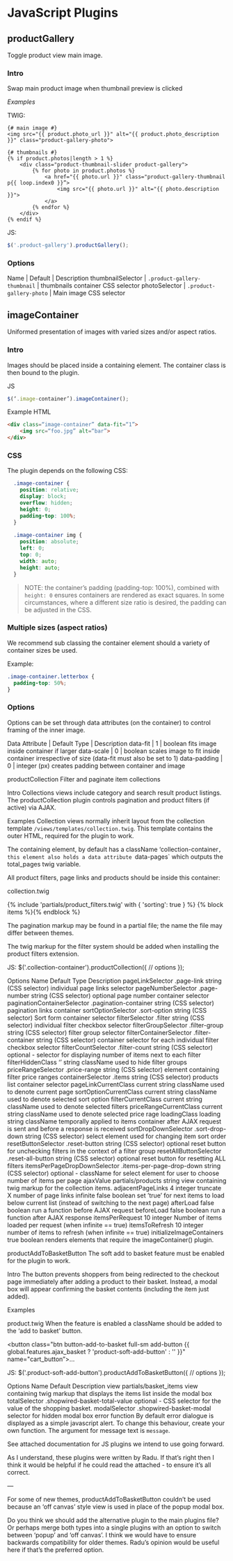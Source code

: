 # JavaScript Plugins #


## productGallery ##
Toggle product view main image.

### Intro ###
Swap main product image when thumbnail preview is clicked

*Examples*

TWIG:
```twig
{# main image #}
<img src="{{ product.photo_url }}" alt="{{ product.photo_description }}" class="product-gallery-photo">

{# thumbnails #}
{% if product.photos|length > 1 %}
	<div class="product-thumbnail-slider product-gallery">
		{% for photo in product.photos %}
			<a href="{{ photo.url }}" class="product-gallery-thumbnail p{{ loop.index0 }}”>
				<img src="{{ photo.url }}" alt="{{ photo.description }}">
			</a>
		{% endfor %}
	</div>
{% endif %}
```
JS:
```javascript
$('.product-gallery').productGallery();
```

### Options ###
Name	| Default	| Description
thumbnailSelector	| `.product-gallery-thumbnail`	| thumbnails container CSS selector
photoSelector	| `.product-gallery-photo`	| Main image CSS selector


## imageContainer ##
Uniformed presentation of images with varied sizes and/or aspect ratios.

### Intro ###
Images should be placed inside a containing element. The container class is then bound to the plugin.

JS
```javascript
$(‘.image-container’).imageContainer();
```

Example HTML
```html
<div class=“image-container” data-fit=“1”>
	<img src=“foo.jpg” alt=“bar”>
</div>
```

### CSS ###
The plugin depends on the following CSS:
```css
  .image-container {
    position: relative;
    display: block;
    overflow: hidden;
    height: 0;
    padding-top: 100%;
  }
  
  .image-container img {
    position: absolute;
    left: 0;
    top: 0;
    width: auto;
    height: auto;
  }
```
> NOTE: the container’s padding (padding-top: 100%), combined with `height: 0` ensures containers are rendered as exact squares. In some circumstances, where a different size ratio is desired, the padding can be adjusted in the CSS. 

### Multiple sizes (aspect ratios) ###
We recommend sub classing the container element should a variety of container sizes be used.

Example:
```css
.image-container.letterbox {
  padding-top: 50%;
}
```

### Options ###
Options can be set through data attributes (on the container) to control framing of the inner image.

Data Attribute	| Default	Type | Description
data-fit	| 1	| boolean	fits image inside container if larger
data-scale | 0	| boolean	scales image to fit inside container irrespective of size (data-fit must also be set to 1)
data-padding | 0	| integer (px)	creates padding between container and image



productCollection
Filter and paginate item collections

Intro
Collections views include category and search result product listings. The productCollection plugin controls pagination and product filters (if active) via AJAX.

Examples
Collection views normally inherit layout from the collection template `/views/templates/collection.twig`. This template contains the outer HTML, required for the plugin to work.

The containing element, by default has a className ‘collection-container`, this element also holds a data attribute `data-pages` which outputs the total_pages twig variable.

All product filters, page links and products should be inside this container:

collection.twig
<div class="collection-container" data-pages="{{ total_pages|default(1) }}">
	{% include 'partials/product_filters.twig' with { 'sorting': true } %}
	{% block items %}{% endblock %}
</div>

The pagination markup may be found in a partial file; the name the file may differ between themes. 

The twig markup for the filter system should be added when installing the product filters extension.

JS:
$('.collection-container').productCollection({
	// options
});

Options
Name	Default	Type	Description
pageLinkSelector	.page-link	string (CSS selector)	individual page links selector
pageNumberSelector	.page-number	string (CSS selector)	optional page number container selector
paginationContainerSelector	.pagination-container	string (CSS selector)	pagination links container
sortOptionSelector	.sort-option	string (CSS selector)	Sort form container selector
filterSelector	.filter	string (CSS selector)	individual filter checkbox selector
filterGroupSelector	.filter-group	string (CSS selector)	filter group selector
filterContainerSelector	.filter-container	string (CSS selector)	container selector for each individual filter checkbox selector
filterCountSelector	.filter-count	string (CSS selector)	optional - selector for displaying number of items next to each filter
filterHiddenClass	‘’	string	className used to hide filter groups
priceRangeSelector	.price-range	string (CSS selector)	element containing filter price ranges
containerSelector	.items	string (CSS selector)	products list container selector
pageLinkCurrentClass	current	string	className used to denote current page
sortOptionCurrentClass	current	string	className used to denote selected sort option
filterCurrentClass	current	string	className used to denote selected filters
priceRangeCurrentClass	current	string	className used to denote selected price rage
loadingClass	loading	string	className temporally applied to items container after AJAX request is sent and before a response is received
sortDropDownSelector	.sort-drop-down	string (CSS selector)	select element used for changing item sort order
resetButtonSelector	.reset-button	string (CSS selector)	optional reset button for unchecking filters in the context of a filter group
resetAllButtonSelector	.reset-all-button	string (CSS selector)	optional reset button for resetting ALL filters
itemsPerPageDropDownSelector	.items-per-page-drop-down	string (CSS selector)	optional - className for select element for user to choose number of items per page
ajaxValue	partials/products	string	view containing twig markup for the collection items.
adjacentPageLinks	4	integer	truncate X number of page links
infinite	false	boolean	set ’true’ for next items to load below current list (instead of switching to the next page)
afterLoad	false	boolean	run a function before AJAX request
beforeLoad	false	boolean	run a function after AJAX response
itemsPerRequest	10	integer	Number of items loaded per request (when infinite == true)
itemsToRefresh	10	integer	number of items to refresh (when infinite == true)
initializeImageContainers	true	boolean	renders elements that require the imageContainer() plugin.


productAddToBasketButton
The soft add to basket feature must be enabled for the plugin to work.

Intro
The button prevents shoppers from being redirected to the checkout page immediately after adding a product to their basket. Instead, a modal box will appear confirming the basket contents (including the item just added).



Examples

product.twig
When the feature is enabled a className should be added to the ‘add to basket’ button.

<button class="btn button-add-to-basket full-sm add-button {{ global.features.ajax_basket ? 'product-soft-add-button' : '' }}" name="cart_button”>…</button>


JS:
$('.product-soft-add-button').productAddToBasketButton({
	// options
});


Options
Name	Default	Description
view	partials/basket_items	view containing twig markup that displays the items list inside the modal box
totalSelector	.shopwired-basket-total-value	optional - CSS selector for the value of the shopping basket. 
modalSelector	.shopwired-basket-modal	selector for hidden modal box
error	function	By default error dialogue is displayed as a simple javascript alert. To change this behaviour, create your own function. The argument for message text is `message`.


See attached documentation for JS plugins we intend to use going forward.

As I understand, these plugins were written by Radu. If that’s right then I think it would be helpful if he could read the attached - to ensure it’s all correct.

—

For some of new themes, productAddToBasketButton couldn’t be used because an ‘off canvas’ style view is used in place of the popup modal box.

Do you think we should add the alternative plugin to the main plugins file? Or perhaps merge both types into a single plugins with an option to switch between ‘popup’ and ‘off canvas’. I think we would have to ensure backwards compatibility for older themes. Radu’s opinion would be useful here if that’s the preferred option.


